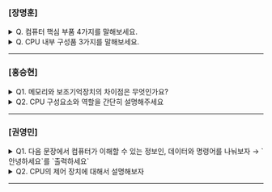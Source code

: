### [장명훈]

<details>
  <summary>Q. 컴퓨터 핵심 부품 4가지를 말해보세요. </summary>
  메모리, CPU, 보조 기억 장치, 입출력 장치
</details>

<details>
  <summary>Q. CPU 내부 구성품 3가지를 말해보세요. </summary>
  ALU, 제어 장치, 레지스터
</details>

---

### [홍승현]

<details>
  <summary>Q1. 메모리와 보조기억장치의 차이점은 무엇인가요? </summary>

- 메모리는 실행할 정보를 저장합니다. 즉, 현재 실행되는 프로그램(=프로세스)의 명령어와 데이터를 저장합니다. 

- 보조기억장치는 보관할 정보를 저장합니다. 즉, 전원이 꺼져도 보관될 프로그램을 저장합니다.

</details>

<details>
  <summary>Q2. CPU 구성요소와 역할을 간단히 설명해주세요 </summary>
  
- CPU 내부에는 산술연산장치, 제어장치, 레지스터, 캐시 메모리로 구성되어 있습니다.

-  산술연산장치는 산술 및 논리 연산을 수행하는 장치이며 제어장치는 명령어를 해석하고 실행을 제어합니다. 레지스터는 고속 메모리로써 데이터를 일시적으로 저장합니다. 캐시 메모리는 고속 데이터 접근을 위한 메모리입니다.

</details>

---

### [권영민]

<details>
  <summary>Q1. 다음 문장에서 컴퓨터가 이해할 수 있는 정보인, 데이터와 명령어를 나눠보자 → `안녕하세요`를 `출력하세요`</summary>

- 안녕하세요 : 데이터
- 출력하세요 : 명령어

</details>

<details>
  <summary>Q2. CPU의 제어 장치에 대해서 설명해보자 </summary>
  
 - 제어신호를 발생시키고 명령어를 해석하는 장치이다.
 - 메모리 읽기 신호와 메모리 쓰기 신호를 메모리를 향해 보내는데 이를 통하여 CPU는 메모리에 저장된 값을 읽거나 메모리에 값을 쓸 수 있다.

</details>

---
